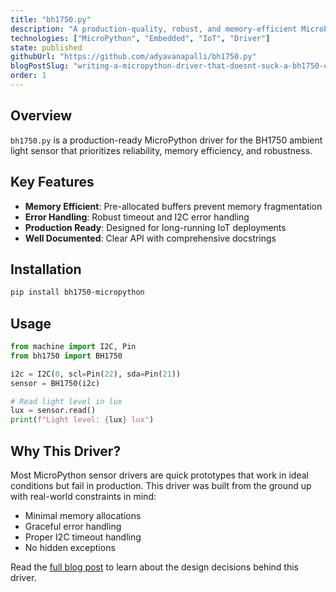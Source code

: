 ```yaml
---
title: "bh1750.py"
description: "A production-quality, robust, and memory-efficient MicroPython driver for the BH1750 I2C ambient light sensor."
technologies: ["MicroPython", "Embedded", "IoT", "Driver"]
state: published
githubUrl: "https://github.com/adyavanapalli/bh1750.py"
blogPostSlug: "writing-a-micropython-driver-that-doesnt-suck-a-bh1750-case-study"
order: 1
---
```


## Overview

`bh1750.py` is a production-ready MicroPython driver for the BH1750 ambient light sensor that prioritizes reliability, memory efficiency, and robustness.

## Key Features

- **Memory Efficient**: Pre-allocated buffers prevent memory fragmentation
- **Error Handling**: Robust timeout and I2C error handling
- **Production Ready**: Designed for long-running IoT deployments
- **Well Documented**: Clear API with comprehensive docstrings

## Installation

```bash
pip install bh1750-micropython
```

## Usage

```python
from machine import I2C, Pin
from bh1750 import BH1750

i2c = I2C(0, scl=Pin(22), sda=Pin(21))
sensor = BH1750(i2c)

# Read light level in lux
lux = sensor.read()
print(f"Light level: {lux} lux")
```

## Why This Driver?

Most MicroPython sensor drivers are quick prototypes that work in ideal conditions but fail in production. This driver was built from the ground up with real-world constraints in mind:

- Minimal memory allocations
- Graceful error handling
- Proper I2C timeout handling
- No hidden exceptions

Read the [full blog post](/blog/writing-a-micropython-driver-that-doesnt-suck-a-bh1750-case-study) to learn about the design decisions behind this driver.